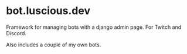 # bot.luscious.dev

Framework for managing bots with a django admin page. For Twitch and Discord.

Also includes a couple of my own bots.